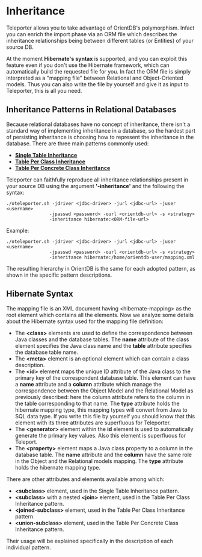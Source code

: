 # Inheritance
Teleporter allows you to take advantage of OrientDB's polymorphism. Infact you can enrich the import phase via an ORM file which describes the inheritance relationships being between different tables (or Entities) of your source DB. 

At the moment **Hibernate's syntax** is supported, and you can exploit this feature even if you don't use the Hibernate framework, which can automatically build the requested file for you. In fact the ORM file is simply interpreted as a "mapping file" between Relational and Object-Oriented models. Thus you can also write the file by yourself and give it as input to Teleporter, this is all you need.

## Inheritance Patterns in Relational Databases
Because relational databases have no concept of inheritance, there isn't a standard way of implementing inheritance in a database, so the hardest part of persisting inheritance is choosing how to represent the inheritance in the database. There are three main patterns commonly used:
- [**Single Table Inheritance**](https://github.com/orientechnologies/teleporter/wiki/Inheritance-patterns:-Single-Table-Inheritance)
- [**Table Per Class Inheritance**](https://github.com/orientechnologies/teleporter/wiki/Inheritance-patterns:-Table-Per-Class-Inheritance)
- [**Table Per Concrete Class Inheritance**](https://github.com/orientechnologies/teleporter/wiki/Inheritance-patterns:-Table-Per-Concrete-Class-Inheritance)

Teleporter can faithfully reproduce all inheritance relationships present in your source DB using the argument **'-inheritance'** and the following the syntax:
```
./oteleporter.sh -jdriver <jdbc-driver> -jurl <jdbc-url> -juser <username> 
                -jpasswd <password> -ourl <orientdb-url> -s <strategy>
                -inheritance hibernate:<ORM-file-url>
```

Example:
```
./oteleporter.sh -jdriver <jdbc-driver> -jurl <jdbc-url> -juser <username> 
                -jpasswd <password> -ourl <orientdb-url> -s <strategy>
                -inheritance hibernate:/home/orientdb-user/mapping.xml
```

The resulting hierarchy in OrientDB is the same for each adopted pattern, as shown in the specific pattern descriptions.

## Hibernate Syntax

The mapping file is an XML document having \<hibernate-mapping\> as the root element which contains all the <class> elements.
Now we analyze some details about the Hibernate syntax used for the mapping file definition:

- The **\<class\>** elements are used to define the correspondence between Java classes and the database tables. The **name** attribute of the class element specifies the Java class name and the **table** attribute specifies the database table name.
- The **\<meta\>** element is an optional element which can contain a class description.
- The **\<id\>** element maps the unique ID attribute of the Java class to the primary key of the  correspondent database table. This element can have a **name** attribute and a **column** attribute  which manage the correspondence between the Object Model and the Relational Model as previously described: here the column attribute refers to the column in the table corresponding to that name. The **type** attribute holds the hibernate mapping type, this mapping types will convert from Java to SQL data type. If you write this file by yourself you should know that this element with its three attributes are superfluous for Teleporter.
- The **\<generator\>** element within the **id** element is used to automatically generate the primary key values. Also this element is superfluous for Teleport.
- The **\<property\>** element maps a Java class property to a column in the database table. The **name** attribute and the **column** have the same role in the Object and the Relational models mapping. The **type** attribute holds the hibernate mapping type.

There are other attributes and elements available among which:

- **\<subclass\>** element, used in the Single Table Inheritance pattern.
- **\<subclass\>** with a nested **\<join\>** element, used in the Table Per Class Inheritance pattern.
- **\<joined-subclass\>** element, used in the Table Per Class Inheritance pattern.
- **\<union-subclass\>** element, used in the Table Per Concrete Class Inheritance pattern.

Their usage will be explained specifically in the description of each individual pattern.